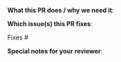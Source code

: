 <!--

Thank you for sending a pull request! Here are some tips:

1. If this is your first time, please read our contribution guide at <TODO:add link to contribution guide>

2. Ensure you include and run the appropriate tests as part of your Pull Request.

3. In a new feature or configuration option, an update to the documentation is necessary. Everything related to the documentation is under the app/site folder in the root of the repository.

4. If the Pull Request is a work in progress, make use of GitHub's "Draft PR" feature and mark it as such.

5. If you can not merge your Pull Request due to a merge conflict, Rebase it. This gets it in sync with the main branch.

6. Name your PR as "<FeatureArea>: Describe your change", e.g. Alerting: Prevent race condition. If it's a fix or feature relevant for the changelog describe the user impact in the title. The PR title is used to auto-generate the changelog for issues marked with the "add to changelog" label.

-->

**What this PR does / why we need it**:

**Which issue(s) this PR fixes**:

<!--

- Automatically closes linked issue when the Pull Request is merged.

Usage: "Fixes #<issue number>", or "Fixes (paste link of issue)"

-->

Fixes #

**Special notes for your reviewer**:
